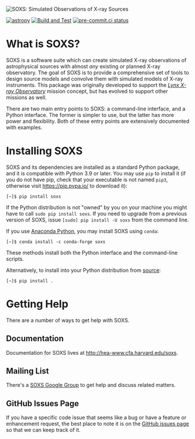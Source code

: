 

![SOXS: Simulated Observations of X-ray Sources](doc/source/images/SOXS_Wordmark.png)

[![astropy](http://img.shields.io/badge/powered%20by-AstroPy-orange.svg?style=flat)](http://www.astropy.org/)
[![Build and Test](https://github.com/lynx-x-ray-observatory/soxs/actions/workflows/build-test.yml/badge.svg)](https://github.com/lynx-x-ray-observatory/soxs/actions/workflows/build-test.yml/)
[![pre-commit.ci status](https://results.pre-commit.ci/badge/github/lynx-x-ray-observatory/soxs/main.svg)](https://results.pre-commit.ci/latest/github/lynx-x-ray-observatory/soxs/main)

# What is SOXS?

SOXS is a software suite which can create simulated X-ray observations of
astrophysical sources with almost *any* existing or planned X-ray observatory. The goal of
SOXS is to provide a comprehensive set of tools to design source models and
convolve them with simulated models of X-ray instruments. This package was originally
developed to support the [*Lynx X-ray Observatory*](https://www.lynxobservatory.org)
mission concept, but has evolved to support other missions as well.

There are two main entry points to SOXS: a command-line interface, and a
Python interface. The former is simpler to use, but the latter has more power
and flexibility. Both of these entry points are extensively documented with
examples.

# Installing SOXS

SOXS and its dependencies are installed as a standard Python package, and it is compatible
with Python 3.9 or later. You may use `pip` to install it (if you do not have pip, check
that your executable is not named `pip3`, otherwise visit https://pip.pypa.io/ to download
it):

```
[~]$ pip install soxs
```

If the Python distribution is not "owned" by you on your machine you might have to call
`sudo pip install soxs`. If you need to upgrade from a previous version of SOXS, issue
`[sudo] pip install -U soxs` from the command line.

If you use [Anaconda Python](https://www.continuum.io/anaconda-overview), you may
install SOXS using `conda`:

```
[~]$ conda install -c conda-forge soxs
```

These methods install both the Python interface and the command-line scripts.

Alternatively, to install into your Python distribution from [source](http://github.com/lynx-x-ray-observatory/soxs):

```
[~]$ pip install .
```

# Getting Help

There are a number of ways to get help with SOXS.

## Documentation

Documentation for SOXS lives at http://hea-www.cfa.harvard.edu/soxs.

## Mailing List

There's a [SOXS Google Group](https://groups.google.com/forum/#!forum/soxs-sims) to get help and
discuss related matters.

## GitHub Issues Page

If you have a specific code issue that seems like a bug or have a feature or enhancement request,
the best place to note it is on the [GitHub issues page](http://github.com/lynx-x-ray-observatory/soxs/issues)
so that we can keep track of it.
